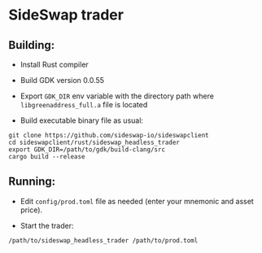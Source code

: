 SideSwap trader
===============

## Building:

- Install Rust compiler

- Build GDK version 0.0.55

- Export `GDK_DIR` env variable with the directory path where `libgreenaddress_full.a` file is located

- Build executable binary file as usual:

```
git clone https://github.com/sideswap-io/sideswapclient
cd sideswapclient/rust/sideswap_headless_trader
export GDK_DIR=/path/to/gdk/build-clang/src
cargo build --release
```

## Running:

- Edit `config/prod.toml` file as needed (enter your mnemonic and asset price).

- Start the trader:

```
/path/to/sideswap_headless_trader /path/to/prod.toml
```
